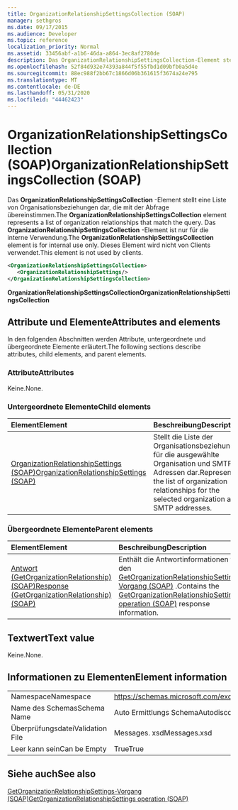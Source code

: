 ```yaml
---
title: OrganizationRelationshipSettingsCollection (SOAP)
manager: sethgros
ms.date: 09/17/2015
ms.audience: Developer
ms.topic: reference
localization_priority: Normal
ms.assetid: 33456abf-a1b6-46da-a864-3ec8af2780de
description: Das OrganizationRelationshipSettingsCollection-Element stellt eine Liste von Organisationsbeziehungen dar, die mit der Abfrage übereinstimmen. Das OrganizationRelationshipSettingsCollection-Element ist nur für die interne Verwendung. Dieses Element wird nicht von Clients verwendet.
ms.openlocfilehash: 52f84d932e74393a844f5f55fbd1d09bfb0a5d4e
ms.sourcegitcommit: 88ec988f2bb67c1866d06b361615f3674a24e795
ms.translationtype: MT
ms.contentlocale: de-DE
ms.lasthandoff: 05/31/2020
ms.locfileid: "44462423"
---
```

# <a name="organizationrelationshipsettingscollection-soap"></a><span data-ttu-id="68ab0-105">OrganizationRelationshipSettingsCollection (SOAP)</span><span class="sxs-lookup"><span data-stu-id="68ab0-105">OrganizationRelationshipSettingsCollection (SOAP)</span></span>

<span data-ttu-id="68ab0-106">Das **OrganizationRelationshipSettingsCollection** -Element stellt eine Liste von Organisationsbeziehungen dar, die mit der Abfrage übereinstimmen.</span><span class="sxs-lookup"><span data-stu-id="68ab0-106">The **OrganizationRelationshipSettingsCollection** element represents a list of organization relationships that match the query.</span></span> <span data-ttu-id="68ab0-107">Das **OrganizationRelationshipSettingsCollection** -Element ist nur für die interne Verwendung.</span><span class="sxs-lookup"><span data-stu-id="68ab0-107">The **OrganizationRelationshipSettingsCollection** element is for internal use only.</span></span> <span data-ttu-id="68ab0-108">Dieses Element wird nicht von Clients verwendet.</span><span class="sxs-lookup"><span data-stu-id="68ab0-108">This element is not used by clients.</span></span> 
  
```XML
<OrganizationRelationshipSettingsCollection>
   <OrganizationRelationshipSettings/>
</OrganizationRelationshipSettingsCollection>
```

 <span data-ttu-id="68ab0-109">**OrganizationRelationshipSettingsCollection**</span><span class="sxs-lookup"><span data-stu-id="68ab0-109">**OrganizationRelationshipSettingsCollection**</span></span>
## <a name="attributes-and-elements"></a><span data-ttu-id="68ab0-110">Attribute und Elemente</span><span class="sxs-lookup"><span data-stu-id="68ab0-110">Attributes and elements</span></span>

<span data-ttu-id="68ab0-111">In den folgenden Abschnitten werden Attribute, untergeordnete und übergeordnete Elemente erläutert.</span><span class="sxs-lookup"><span data-stu-id="68ab0-111">The following sections describe attributes, child elements, and parent elements.</span></span>
  
### <a name="attributes"></a><span data-ttu-id="68ab0-112">Attribute</span><span class="sxs-lookup"><span data-stu-id="68ab0-112">Attributes</span></span>

<span data-ttu-id="68ab0-113">Keine.</span><span class="sxs-lookup"><span data-stu-id="68ab0-113">None.</span></span>
  
### <a name="child-elements"></a><span data-ttu-id="68ab0-114">Untergeordnete Elemente</span><span class="sxs-lookup"><span data-stu-id="68ab0-114">Child elements</span></span>

|<span data-ttu-id="68ab0-115">**Element**</span><span class="sxs-lookup"><span data-stu-id="68ab0-115">**Element**</span></span>|<span data-ttu-id="68ab0-116">**Beschreibung**</span><span class="sxs-lookup"><span data-stu-id="68ab0-116">**Description**</span></span>|
|:-----|:-----|
|[<span data-ttu-id="68ab0-117">OrganizationRelationshipSettings (SOAP)</span><span class="sxs-lookup"><span data-stu-id="68ab0-117">OrganizationRelationshipSettings (SOAP)</span></span>](organizationrelationshipsettings-soap.md) <br/> |<span data-ttu-id="68ab0-118">Stellt die Liste der Organisationsbeziehungen für die ausgewählte Organisation und SMTP-Adressen dar.</span><span class="sxs-lookup"><span data-stu-id="68ab0-118">Represents the list of organization relationships for the selected organization and SMTP addresses.</span></span>  <br/> |
   
### <a name="parent-elements"></a><span data-ttu-id="68ab0-119">Übergeordnete Elemente</span><span class="sxs-lookup"><span data-stu-id="68ab0-119">Parent elements</span></span>

|<span data-ttu-id="68ab0-120">**Element**</span><span class="sxs-lookup"><span data-stu-id="68ab0-120">**Element**</span></span>|<span data-ttu-id="68ab0-121">**Beschreibung**</span><span class="sxs-lookup"><span data-stu-id="68ab0-121">**Description**</span></span>|
|:-----|:-----|
|[<span data-ttu-id="68ab0-122">Antwort (GetOrganizationRelationship) (SOAP)</span><span class="sxs-lookup"><span data-stu-id="68ab0-122">Response (GetOrganizationRelationship) (SOAP)</span></span>](response-getorganizationrelationshipsoap.md) <br/> |<span data-ttu-id="68ab0-123">Enthält die Antwortinformationen für den [GetOrganizationRelationshipSettings-Vorgang (SOAP)](getorganizationrelationshipsettings-operation-soap.md) .</span><span class="sxs-lookup"><span data-stu-id="68ab0-123">Contains the [GetOrganizationRelationshipSettings operation (SOAP)](getorganizationrelationshipsettings-operation-soap.md) response information.</span></span>  <br/> |
   
## <a name="text-value"></a><span data-ttu-id="68ab0-124">Textwert</span><span class="sxs-lookup"><span data-stu-id="68ab0-124">Text value</span></span>

<span data-ttu-id="68ab0-125">Keine.</span><span class="sxs-lookup"><span data-stu-id="68ab0-125">None.</span></span>
  
## <a name="element-information"></a><span data-ttu-id="68ab0-126">Informationen zu Elementen</span><span class="sxs-lookup"><span data-stu-id="68ab0-126">Element information</span></span>

|||
|:-----|:-----|
|<span data-ttu-id="68ab0-127">Namespace</span><span class="sxs-lookup"><span data-stu-id="68ab0-127">Namespace</span></span>  <br/> |https://schemas.microsoft.com/exchange/2010/Autodiscover  <br/> |
|<span data-ttu-id="68ab0-128">Name des Schemas</span><span class="sxs-lookup"><span data-stu-id="68ab0-128">Schema Name</span></span>  <br/> |<span data-ttu-id="68ab0-129">Auto Ermittlungs Schema</span><span class="sxs-lookup"><span data-stu-id="68ab0-129">Autodiscover schema</span></span>  <br/> |
|<span data-ttu-id="68ab0-130">Überprüfungsdatei</span><span class="sxs-lookup"><span data-stu-id="68ab0-130">Validation File</span></span>  <br/> |<span data-ttu-id="68ab0-131">Messages. xsd</span><span class="sxs-lookup"><span data-stu-id="68ab0-131">Messages.xsd</span></span>  <br/> |
|<span data-ttu-id="68ab0-132">Leer kann sein</span><span class="sxs-lookup"><span data-stu-id="68ab0-132">Can be Empty</span></span>  <br/> |<span data-ttu-id="68ab0-133">True</span><span class="sxs-lookup"><span data-stu-id="68ab0-133">True</span></span>  <br/> |
   
## <a name="see-also"></a><span data-ttu-id="68ab0-134">Siehe auch</span><span class="sxs-lookup"><span data-stu-id="68ab0-134">See also</span></span>



[<span data-ttu-id="68ab0-135">GetOrganizationRelationshipSettings-Vorgang (SOAP)</span><span class="sxs-lookup"><span data-stu-id="68ab0-135">GetOrganizationRelationshipSettings operation (SOAP)</span></span>](getorganizationrelationshipsettings-operation-soap.md)

